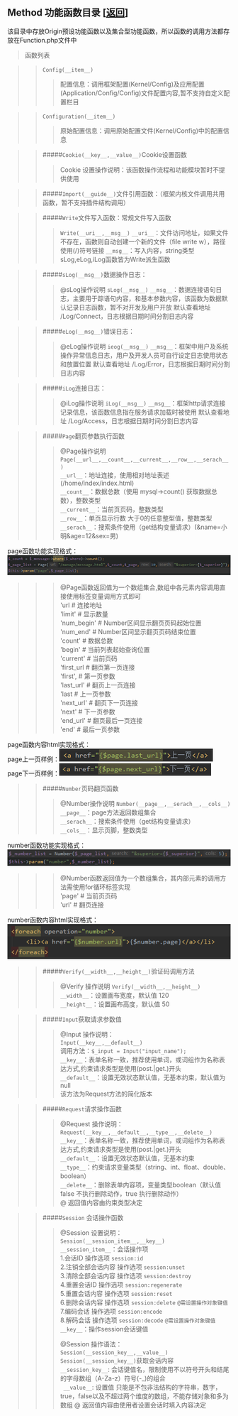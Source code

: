 <span id='origin_method'></span>
## Method 功能函数目录 [<a href="https://github.com/shenqiwei/Origin-Framework/tree/master/Origin">返回</a>]

该目录中存放Origin预设功能函数以及集合型功能函数，所以函数的调用方法都存放在Function.php文件中
>函数列表

>> `Config(__item__)`  
>>> 配置信息：调用框架配置(Kernel/Config)及应用配置(Application/Config/Config)文件配置内容,暂不支持自定义配置栏目   

>> `Configuration(__item__)`
>>> 原始配置信息：调用原始配置文件(Kernel/Config)中的配置信息

>> #####`Cookie(__key__,__value__)`Cookie设置函数
>>> Cookie 设置操作说明：该函数操作流程和功能模块暂时不提供使用
>>> 

>> #####`Import(__guide__)`文件引用函数：（框架内核文件调用共用函数，暂不支持插件结构调用）
>>> 

>> #####`Write`文件写入函数：常规文件写入函数
>>> 
>>> `Write(__uri__,__msg__)`
>>> `__uri__`：文件访问地址，如果文件不存在，函数则自动创建一个新的文件（file write w），路径使用(/)符号链接
>>> `__msg__`：写入内容，string类型
>>> sLog,eLog,iLog函数皆为Write派生函数

>> #####`sLog(__msg__)`数据操作日志：
>>> 
>>> @sLog操作说明
>>> `sLog(__msg__)` 
>>> `__msg__`：数据连接语句日志，主要用于踪语句内容，和基本参数内容，该函数为数据默认记录日志函数，暂不对开发及用户开放
>>> 默认查看地址 /Log/Connect，日志根据日期时间分割日志内容

>> #####`eLog(__msg__)`错误日志：
>>>
>>> @eLog操作说明
>>> `ieog(__msg__)`
>>> `__msg__`：框架中用户及系统操作异常信息日志，用户及开发人员可自行设定日志使用状态和放置位置
>>> 默认查看地址 /Log/Error，日志根据日期时间分割日志内容 

>> #####`iLog`连接日志：
>>> 
>>> @iLog操作说明
>>> `iLog(__msg__)`
>>> `__msg__`：框架http请求连接记录信息，该函数信息指在服务请求加载时被使用
>>> 默认查看地址 /Log/Access，日志根据日期时间分割日志内容

>> #####`Page`翻页参数执行函数
>>> 
>>> @Page操作说明 
>>> `Page(__url__,__count__,__current__,__row__,__serach__)`   
>>> `__url__`：地址连接，使用相对地址表述 (/home/index/index.html)   
>>> `__count__`：数据总数（使用 mysql->count() 获取数据总数），整数类型   
>>> `__current__`：当前页页码，整数类型   
>>> `__row__`：单页显示行数 大于0的任意整型值，整数类型   
>>> `__serach__`：搜索条件使用（get结构变量请求）(&name=小明&age=12&sex=男)   

page函数功能实现格式：   
![page函数功能实现格式](https://github.com/shenqiwei/Origin-Framework/blob/master/Screenshot/mysql_page.png)   

>>> @Page函数返回值为一个数组集合,数组中各元素内容调用直接使用标签变量调用方式即可   
>>> 'url # 连接地址   
>>> 'limit' # 显示数量   
>>> 'num_begin' # Number区间显示翻页页码起始位置   
>>> 'num_end' # Number区间显示翻页页码结束位置   
>>> 'count' # 数据总数    
>>> 'begin' # 当前列表起始查询位置    
>>> 'current' # 当前页码   
>>> 'first_url # 翻页第一页连接    
>>> 'first', # 第一页参数   
>>> 'last_url' # 翻页上一页连接   
>>> 'last # 上一页参数   
>>> 'next_url' # 翻页下一页连接   
>>> 'next' # 下一页参数   
>>> 'end_url'  # 翻页最后一页连接    
>>> 'end' # 最后一页参数   

page函数内容html实现格式：  
page上一页样例：![page上一页样例](https://github.com/shenqiwei/Origin-Framework/blob/master/Screenshot/last.png)   
page下一页样例：![page下一页样例](https://github.com/shenqiwei/Origin-Framework/blob/master/Screenshot/next.png)   

>> #####`Number`页码翻页函数
>>> 
>>> @Number操作说明
>>> `Number(__page__,__serach__,__cols__)`   
>>> `__page__`：page方法返回数组集合   
>>> `__serach__`：搜索条件使用（get结构变量请求）  
>>> `__cols__`：显示页脚，整数类型   

number函数功能实现格式：   
![number函数内容html实现格式](https://github.com/shenqiwei/Origin-Framework/blob/master/Screenshot/mysql_number_param.png)
>>> @Number函数返回值为一个数组集合，其内部元素的调用方法需使用for循环标签实现   
>>> 'page' # 当前页页码   
>>> 'url' # 翻页连接    

number函数内容html实现格式：   
![number函数内容html实现格式](https://github.com/shenqiwei/Origin-Framework/blob/master/Screenshot/mysql_number.png)

>> #####`Verify(__width__,__height__)`验证码调用方法
>>> 
>>> @Verify 操作说明
>>> `Verify(__width__,__height__)`   
>>> `__width__`：设置画布宽度，默认值 120   
>>> `__height__`：设置画布高度，默认值 50  

>> #####`Input`获取请求参数值
>>>   
>>> @Input 操作说明：   
>>> `Input(__key__,__default__)`   
>>> 调用方法：`$_input = Input("input_name");`    
>>> `__key__`：表单名称一致，推荐使用单词，或词组作为名称表达方式,约束请求类型是使用(post.|get.)开头   
>>> `__default__`：设置无效状态默认值，无基本约束，默认值为null    
>>> 该方法为Request方法的简化版本

>> #####`Request`请求操作函数
>>>   
>>> @Request 操作说明：  
>>> `Request(__key__,__default__,__type__,__delete__)`   
>>> `__key__`：表单名称一致，推荐使用单词，或词组作为名称表达方式,约束请求类型是使用(post.|get.)开头    
>>> `__default__`：设置无效状态默认值，无基本约束    
>>> `__type__`：约束请求变量类型（string、int、float、double、boolean）   
>>> `__delete__`：删除表单内容项，变量类型boolean（默认值false 不执行删除动作，true 执行删除动作）   
>>> @ 返回值内容由约束类型决定   

>> #####`Session` 会话操作函数 
>>>   
>>> @Session 设置说明：   
>>> `Session(__session_item__,__key__)`   
>>> `__session_item__`：会话操作项   
>>> 1.会话ID 操作选项 `session:id`   
>>> 2.注销全部会话内容 操作选项 `session:unset`   
>>> 3.清除全部会话内容 操作选项 `session:destroy`   
>>> 4.重置会话ID 操作选项 `session:regenerate`   
>>> 5.重置会话内容 操作选项 `session:reset`   
>>> 6.删除会话内容 操作选项 `session:delete` `@需设置操作对象键值`    
>>> 7.编码会话 操作选项 `session:encode`   
>>> 8.解码会话 操作选项 `session:decode` `@需设置操作对象键值`   
>>> `__key__`：操作session会话键值 
>>>
>>> @Session 操作语法：  
>>> `Session(__session_key__,__value__)`    
>>> `Session(__session_key__)`获取会话内容   
>>> `__session_key__`: 会话键值名，限制使用不以符号开头和结尾的字母数组（A-Za-z）符号(-_)的组合   
>>>` __value__`: 设置值 只能是不包非法结构的字符串，数字，true，false以及不超过两个维度的数组，不能存储对象和多为数组 
>>> @ 返回值内容由使用者设置会话时填入内容决定
   